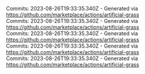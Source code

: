 Commits: 2023-08-26T19:33:35.340Z - Generated via https://github.com/marketplace/actions/artificial-grass
<br>
Commits: 2023-08-26T19:33:35.340Z - Generated via https://github.com/marketplace/actions/artificial-grass
<br>
Commits: 2023-08-26T19:33:35.340Z - Generated via https://github.com/marketplace/actions/artificial-grass
<br>
Commits: 2023-08-26T19:33:35.340Z - Generated via https://github.com/marketplace/actions/artificial-grass
<br>
Commits: 2023-08-26T19:33:35.340Z - Generated via https://github.com/marketplace/actions/artificial-grass
<br>
